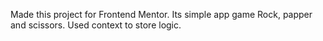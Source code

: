 Made this project for Frontend Mentor. Its simple app game Rock, papper and scissors. Used context to store logic.
